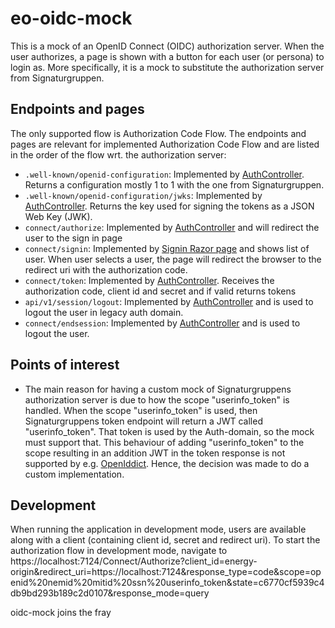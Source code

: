 # eo-oidc-mock

This is a mock of an OpenID Connect (OIDC) authorization server. When the user authorizes, a page is shown with a button for each user (or persona) to login as. More specifically, it is a mock to substitute the authorization server from Signaturgruppen.

## Endpoints and pages

The only supported flow is Authorization Code Flow. The endpoints and pages are relevant for implemented Authorization Code Flow and are listed in the order of the flow wrt. the authorization server:

- `.well-known/openid-configuration`: Implemented by [AuthController](Mock/Controllers/AuthController.cs). Returns a configuration mostly 1 to 1 with the one from Signaturgruppen.
- `.well-known/openid-configuration/jwks`: Implemented by [AuthController](Mock/Controllers/AuthController.cs). Returns the key used for signing the tokens as a JSON Web Key (JWK).
- `connect/authorize`: Implemented by [AuthController](Mock/Controllers/AuthController.cs) and will redirect the user to the sign in page
- `connect/signin`: Implemented by [Signin Razor page](Mock/Pages/Connect/Signin.cshtml) and shows list of user. When user selects a user, the page will redirect the browser to the redirect uri with the authorization code.
- `connect/token`: Implemented by [AuthController](Mock/Controllers/AuthController.cs). Receives the authorization code, client id and secret and if valid returns tokens
- `api/v1/session/logout`: Implemented by [AuthController](Mock/Controllers/AuthController.cs) and is used to logout the user in legacy auth domain.
- `connect/endsession`: Implemented by [AuthController](Mock/Controllers/AuthController.cs) and is used to logout the user.

## Points of interest

- The main reason for having a custom mock of Signaturgruppens authorization server is due to how the scope "userinfo_token" is handled. When the scope "userinfo_token" is used, then Signaturgruppens token endpoint will return a JWT called "userinfo_token". That token is used by the Auth-domain, so the mock must support that. This behaviour of adding "userinfo_token" to the scope resulting in an addition JWT in the token response is not supported by e.g. [OpenIddict](https://github.com/openiddict/openiddict-core). Hence, the decision was made to do a custom implementation.

## Development

When running the application in development mode, users are available along with a client (containing client id, secret and redirect uri). To start the authorization flow in development mode, navigate to https://localhost:7124/Connect/Authorize?client_id=energy-origin&redirect_uri=https://localhost:7124&response_type=code&scope=openid%20nemid%20mitid%20ssn%20userinfo_token&state=c6770cf5939c4db9bd293b189c2d0107&response_mode=query

oidc-mock joins the fray
